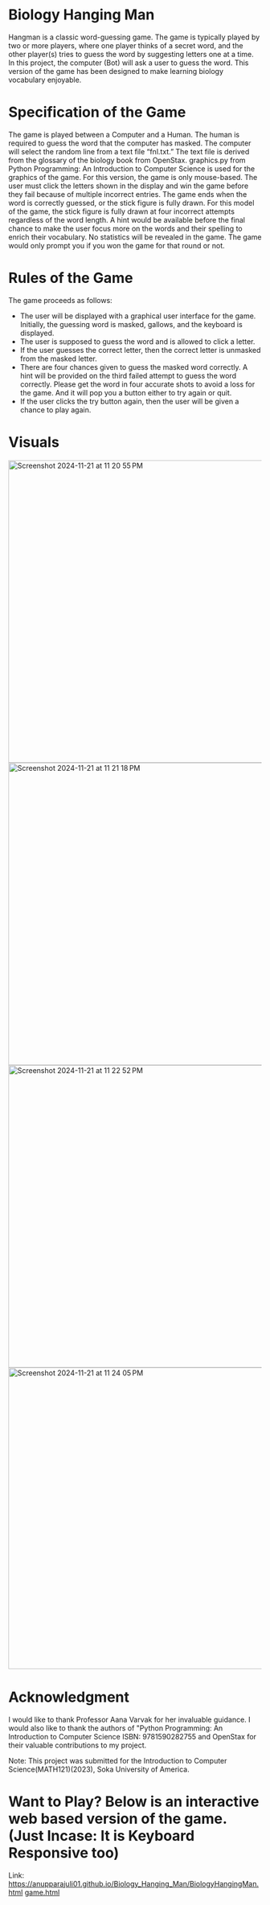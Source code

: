 # Biology Hanging Man

Hangman is a classic word-guessing game. The game is typically played by two or more players, where one player thinks of a secret word, and the other player(s) tries to guess the word by suggesting letters one at a time. In this project, the computer (Bot) will ask a user to guess the word. This version of the game has been designed to make learning biology vocabulary enjoyable.

# Specification of the Game
The game is played between a Computer and a Human. The human is required to guess the word that the computer has masked. The computer will select the random line from a text file “fnl.txt.” The text file is derived from the glossary of the biology book from OpenStax. graphics.py from Python Programming: An Introduction to Computer
Science is used for the graphics of the game.
For this version, the game is only mouse-based. The user must click the letters shown in the display and win the game before they fail because of multiple incorrect entries.
The game ends when the word is correctly guessed, or the stick figure is fully drawn. For this model of the game, the stick figure is fully drawn at four incorrect attempts regardless of the word length.
A hint would be available before the final chance to make the user focus more on the words and their spelling to enrich their vocabulary.
No statistics will be revealed in the game. The game would only prompt you if you won the game for that round or not.

# Rules of the Game
The game proceeds as follows:
- The user will be displayed with a graphical user interface for the game. Initially, the
guessing word is masked, gallows, and the keyboard is displayed.
- The user is supposed to guess the word and is allowed to click a letter.
- If the user guesses the correct letter, then the correct letter is unmasked from the masked
letter.
- There are four chances given to guess the masked word correctly. A hint will be provided
on the third failed attempt to guess the word correctly. Please get the word in four accurate shots to avoid a loss for the game. And it will pop you a button either to try again or quit.
- If the user clicks the try button again, then the user will be given a chance to play again.

# Visuals
<img width="602" alt="Screenshot 2024-11-21 at 11 20 55 PM" src="https://github.com/user-attachments/assets/9011b0c3-59e7-42e0-bee0-6a7300010693">
<img width="602" alt="Screenshot 2024-11-21 at 11 21 18 PM" src="https://github.com/user-attachments/assets/66a955c0-095e-470f-bc61-8f82cfc89d2f">
<img width="602" alt="Screenshot 2024-11-21 at 11 22 52 PM" src="https://github.com/user-attachments/assets/792366df-f451-483d-903a-326434b48a83">
<img width="600" alt="Screenshot 2024-11-21 at 11 24 05 PM" src="https://github.com/user-attachments/assets/4cee840b-3a6f-421d-bcc6-979684f3896f">


# Acknowledgment
I would like to thank Professor Aana Varvak for her invaluable guidance. I would also like to thank the authors of "Python Programming: An Introduction to Computer
Science ISBN: 9781590282755 and OpenStax for their valuable contributions to my project.

Note: This project was submitted for the Introduction to Computer Science(MATH121)(2023), Soka University of America.

# Want to Play? Below is an interactive web based version of the game. (Just Incase: It is Keyboard Responsive too)
Link: https://anupparajuli01.github.io/Biology_Hanging_Man/BiologyHangingMan.html
[game.html](https://anupparajuli01.github.io/Biology_Hanging_Man/game.html) 
